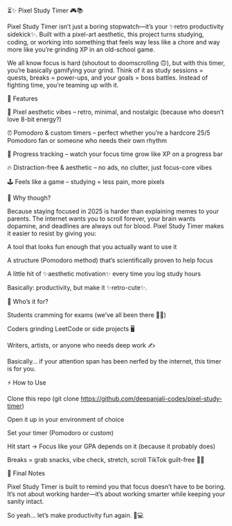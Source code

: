 ⏳✨ Pixel Study Timer 🎮📚

Pixel Study Timer isn’t just a boring stopwatch—it’s your ✨retro productivity sidekick✨. Built with a pixel-art aesthetic, this project turns studying, coding, or working into something that feels way less like a chore and way more like you’re grinding XP in an old-school game.

We all know focus is hard (shoutout to doomscrolling 🙃), but with this timer, you’re basically gamifying your grind. Think of it as study sessions = quests, breaks = power-ups, and your goals = boss battles. Instead of fighting time, you’re teaming up with it.

🚀 Features

🎨 Pixel aesthetic vibes – retro, minimal, and nostalgic (because who doesn’t love 8-bit energy?)

⏰ Pomodoro & custom timers – perfect whether you’re a hardcore 25/5 Pomodoro fan or someone who needs their own rhythm

🌱 Progress tracking – watch your focus time grow like XP on a progress bar

🔥 Distraction-free & aesthetic – no ads, no clutter, just focus-core vibes

🕹️ Feels like a game – studying = less pain, more pixels

🧠 Why though?

Because staying focused in 2025 is harder than explaining memes to your parents. The internet wants you to scroll forever, your brain wants dopamine, and deadlines are always out for blood. Pixel Study Timer makes it easier to resist by giving you:

A tool that looks fun enough that you actually want to use it

A structure (Pomodoro method) that’s scientifically proven to help focus

A little hit of ✨aesthetic motivation✨ every time you log study hours

Basically: productivity, but make it ✨retro-cute✨.

🎯 Who’s it for?

Students cramming for exams (we’ve all been there 😵‍💫)

Coders grinding LeetCode or side projects 🖥️

Writers, artists, or anyone who needs deep work ✍️

Basically… if your attention span has been nerfed by the internet, this timer is for you.

⚡ How to Use

Clone this repo (git clone https://github.com/deepanjali-codes/pixel-study-timer)

Open it up in your environment of choice

Set your timer (Pomodoro or custom)

Hit start → Focus like your GPA depends on it (because it probably does)

Breaks = grab snacks, vibe check, stretch, scroll TikTok guilt-free 🧃✨

🌟 Final Notes

Pixel Study Timer is built to remind you that focus doesn’t have to be boring.
It’s not about working harder—it’s about working smarter while keeping your sanity intact.

So yeah… let’s make productivity fun again. 🚀💻
